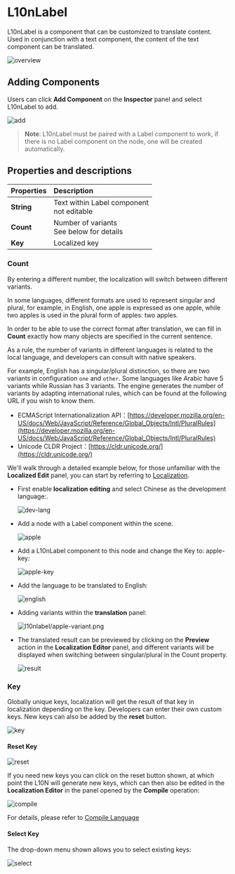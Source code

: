 # L10nLabel

L10nLabel is a component that can be customized to translate content. Used in conjunction with a text component, the content of the text component can be translated.

![overview](l10nlabel/overview.png)

## Adding Components

Users can click **Add Component** on the **Inspector** panel and select L10nLabel to add.

![add](l10nlabel/add.png)

> **Note**: L10nLabel must be paired with a Label component to work, if there is no Label component on the node, one will be created automatically.

## Properties and descriptions

|  Properties | Description |
| :-- | :-- |
| **String** | Text within Label component <br> not editable|
| **Count** | Number of variants <br> See below for details |
| **Key** | Localized key |

### Count

By entering a different number, the localization will switch between different variants.

In some languages, different formats are used to represent singular and plural, for example, in English, one apple is expressed as one apple, while two apples is used in the plural form of apples: two apples.

In order to be able to use the correct format after translation, we can fill in **Count** exactly how many objects are specified in the current sentence.

As a rule, the number of variants in different languages is related to the local language, and developers can consult with native speakers.

For example, English has a singular/plural distinction, so there are two variants in configuration `one` and `other`. Some languages like Arabic have 5 variants while Russian has 3 variants. The engine generates the number of variants by adapting international rules, which can be found at the following URL if you wish to know them.

- ECMAScript Internationalization API：[https://developer.mozilla.org/en-US/docs/Web/JavaScript/Reference/Global_Objects/Intl/PluralRules](https://developer.mozilla.org/en-US/docs/Web/JavaScript/Reference/Global_Objects/Intl/PluralRules)
- Unicode CLDR Project：[https://cldr.unicode.org/](https://cldr.unicode.org/)

We'll walk through a detailed example below, for those unfamiliar with the **Localized Edit** panel, you can start by referring to [Localization](./overview.md).

- First enable **localization editing** and select Chinese as the development language:.

    ![dev-lang](l10nlabel/dev-lang.png)

- Add a node with a Label component within the scene.

    ![apple](l10nlabel/pingguo.png)

- Add a L10nLabel component to this node and change the Key to: apple-key:

    ![apple-key](l10nlabel/apple-key.png)

- Add the language to be translated to English:

    ![english](l10nlabel/english.png)

- Adding variants within the **translation** panel:

    ![l10nlabel/apple-variant.png](l10nlabel/apple-variant.png)

- The translated result can be previewed by clicking on the **Preview** action in the **Localization Editor** panel, and different variants will be displayed when switching between singular/plural in the Count property.

    ![result](l10nlabel/variant-result.gif)

### Key

Globally unique keys, localization will get the result of that key in localization depending on the key. Developers can enter their own custom keys. New keys can also be added by the **reset** button.

![key](l10nlabel/key-prop.png)

#### Reset Key

![reset](l10nlabel/reset-key.png)

If you need new keys you can click on the reset button shown, at which point the L10N will generate new keys, which can then also be edited in the **Localization Editor** in the panel opened by the **Compile** operation:

![compile](l10nlabel/compile.png)

For details, please refer to [Compile Language](compile-language.md)

#### Select Key

The drop-down menu shown allows you to select existing keys:

![select](l10nlabel/select-key.png)
